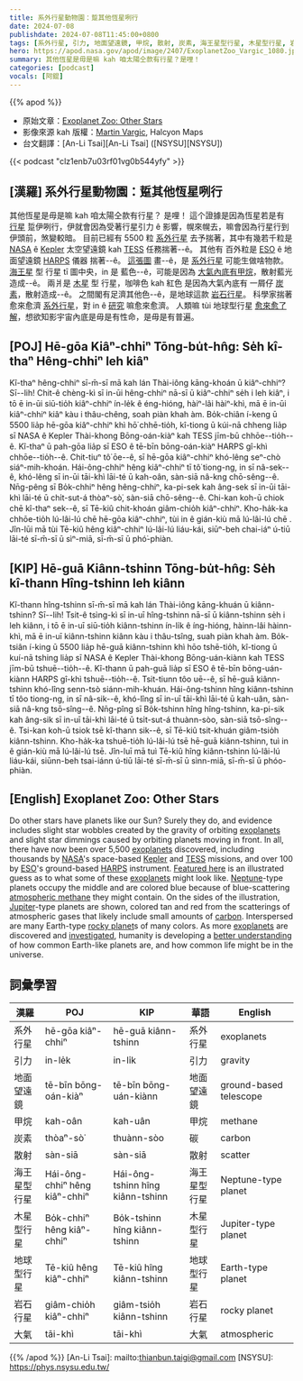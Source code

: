 ```yaml
---
title: 系外行星動物園：踅其他恆星咧行
date: 2024-07-08
publishdate: 2024-07-08T11:45:00+0800
tags: [系外行星, 引力, 地面望遠鏡, 甲烷, 散射, 炭素, 海王星型行星, 木星型行星, 岩石行星, 地球型行星, 大氣, Kepler 太空望遠鏡, TESS 任務]
hero: https://apod.nasa.gov/apod/image/2407/ExoplanetZoo_Vargic_1080.jpg
summary: 其他恆星是毋是嘛 kah 咱太陽仝款有行星？是哩！
categories: [podcast]
vocals: [阿錕]
---
```


{{% apod %}}

- 原始文章：[Exoplanet Zoo: Other Stars](https://apod.nasa.gov/apod/ap240708.html)
- 影像來源 kah 版權：[Martin Vargic](https://www.facebook.com/martin.vargic.9/), Halcyon Maps
- 台文翻譯：[An-Li Tsai][An-Li Tsai] ([NSYSU][NSYSU])

{{< podcast "clz1enb7u03rf01vg0b544yfy" >}}

## [漢羅] 系外行星動物園：踅其他恆星咧行
其他恆星是毋是嘛 kah 咱太陽仝款有行星？
是哩！
這个證據是因為恆星若是有 [行星][exoplanets 1] 踅伊咧行，伊就會因為受著行星引力 ê 影響，幌來幌去，嘛會因為行星行到伊頭前，煞變較暗。
目前已經有 5500 粒 [系外行星][exoplanets 2] 去予揣著，其中有幾若千粒是 [NASA][NASA] ê [Kepler][Kepler] 太空望遠鏡 kah [TESS][TESS] 任務揣著--ê。
其他有 百外粒是 [ESO][ESO] ê 地面望遠鏡 [HARPS][HARPS] 儀器 揣著--ê。
[這張圖][Featured here] 畫--ê，是 [系外行星][exoplanets 3] 可能生做啥物款。
[海王星][Neptune] 型 行星 tī 圖中央，in 是 藍色--ê，可能是因為 [大氣內底有甲烷][atmospheric methane]，散射藍光造成--ê。
兩爿是 [木星][Jupiter] 型 行星，咖啡色 kah 紅色 是因為大氣內底有 一屑仔 [炭素][carbon]，散射造成--ê。
之間閣有足濟其他色--ê，是地球這款 [岩石行星][rocky planet]。
科學家揣著 愈來愈濟 [系外行星][exoplanets 4]，對 in ê [研究][investigated] 嘛愈來愈濟。
人類嘛 tùi 地球型行星 [愈來愈了解][better understanding]，想欲知影宇宙內底是毋是有性命，是毋是有普遍。

## [POJ] Hē-gōa Kiâⁿ-chhiⁿ Tōng-bu̍t-hn̂g: Se̍h kî-thaⁿ Hêng-chhiⁿ leh kiâⁿ
Kî-thaⁿ hêng-chhiⁿ sī-m̄-sī mā kah lán Thài-iông kāng-khoán ū kiâⁿ-chhiⁿ?
Sī--lih!
Chit-ê chèng-kì sī in-ūi hêng-chhiⁿ nā-sī ū kiâⁿ-chhiⁿ se̍h i leh kiâⁿ, i tō ē in-ūi siū-tio̍h kiâⁿ-chhiⁿ ín-le̍k ê éng-hióng, hàiⁿ-lâi hàiⁿ-khì, mā ē in-ūi kiâⁿ-chhiⁿ kiâⁿ kàu i thâu-chêng, soah piàn khah àm.
Bo̍k-chiân í-keng ū 5500 lia̍p hē-gōa kiâⁿ-chhiⁿ khì hō͘ chhē-tio̍h, kî-tiong ū kúi-nā chheng lia̍p sī NASA ê Kepler Thài-khong Bōng-oán-kiàⁿ kah TESS jīm-bū chhōe--tio̍h--ê.
Kî-thaⁿ ū pah-gōa lia̍p sī ESO ê tē-bīn bōng-oán-kiàⁿ HARPS gî-khì chhōe--tio̍h--ê.
Chit-tiuⁿ tô͘ ōe--ê, sī hē-gōa kiâⁿ-chhiⁿ khó-lêng seⁿ-chò siáⁿ-mih-khoán.
Hái-ông-chhiⁿ hêng kiâⁿ-chhiⁿ tī tô͘ tiong-ng, in sī nâ-sek--ê, khó-lêng sī in-ūi tāi-khì lāi-té ū kah-oân, sàn-siā nâ-kng chō-sêng--ê.
Nn̄g-pêng sī Bo̍k-chhiⁿ hêng hêng-chhiⁿ, ka-pi-sek kah âng-sek sī in-ūi tāi-khì lāi-té ū chi̍t-sut-á thòaⁿ-sò͘, sàn-siā chō-sêng--ê.
Chi-kan koh-ū chiok chē kî-thaⁿ sek--ê, sī Tē-kiû chit-khoán giâm-chio̍h kiâⁿ-chhiⁿ.
Kho-ha̍k-ka chhōe-tio̍h lú-lâi-lú chē hē-gōa kiâⁿ-chhiⁿ, tùi in ê gián-kiù mā lú-lâi-lú chē .
Jîn-lūi mā tùi Tē-kiû hêng kiâⁿ-chhiⁿ lú-lâi-lú liáu-kái, siūⁿ-beh chai-iáⁿ ú-tiū lāi-té sī-m̄-sī ū sìⁿ-miā, sī-m̄-sī ū phó͘-phiàn.

## [KIP] Hē-guā Kiânn-tshinn Tōng-bu̍t-hn̂g: Se̍h kî-thann Hîng-tshinn leh kiânn
Kî-thann hîng-tshinn sī-m̄-sī mā kah lán Thài-iông kāng-khuán ū kiânn-tshinn?
Sī--lih!
Tsit-ê tsìng-kì sī in-uī hîng-tshinn nā-sī ū kiânn-tshinn se̍h i leh kiânn, i tō ē in-uī siū-tio̍h kiânn-tshinn ín-li̍k ê íng-hióng, hàinn-lâi hàinn-khì, mā ē in-uī kiânn-tshinn kiânn kàu i thâu-tsîng, suah piàn khah àm.
Bo̍k-tsiân í-king ū 5500 lia̍p hē-guā kiânn-tshinn khì hōo tshē-tio̍h, kî-tiong ū kuí-nā tshing lia̍p sī NASA ê Kepler Thài-khong Bōng-uán-kiànn kah TESS jīm-bū tshuē--tio̍h--ê.
Kî-thann ū pah-guā lia̍p sī ESO ê tē-bīn bōng-uán-kiànn HARPS gî-khì tshuē--tio̍h--ê.
Tsit-tiunn tôo uē--ê, sī hē-guā kiânn-tshinn khó-lîng senn-tsò siánn-mih-khuán.
Hái-ông-tshinn hîng kiânn-tshinn tī tôo tiong-ng, in sī nâ-sik--ê, khó-lîng sī in-uī tāi-khì lāi-té ū kah-uân, sàn-siā nâ-kng tsō-sîng--ê.
Nn̄g-pîng sī Bo̍k-tshinn hîng hîng-tshinn, ka-pi-sik kah âng-sik sī in-uī tāi-khì lāi-té ū tsi̍t-sut-á thuànn-sòo, sàn-siā tsō-sîng--ê.
Tsi-kan koh-ū tsiok tsē kî-thann sik--ê, sī Tē-kiû tsit-khuán giâm-tsio̍h kiânn-tshinn.
Kho-ha̍k-ka tshuē-tio̍h lú-lâi-lú tsē hē-guā kiânn-tshinn, tuì in ê gián-kiù mā lú-lâi-lú tsē.
Jîn-luī mā tuì Tē-kiû hîng kiânn-tshinn lú-lâi-lú liáu-kái, siūnn-beh tsai-iánn ú-tiū lāi-té sī-m̄-sī ū sìnn-miā, sī-m̄-sī ū phóo-phiàn.

## [English] Exoplanet Zoo: Other Stars
Do other stars have planets like our Sun?
Surely they do, and evidence includes slight star wobbles created by the gravity of orbiting [exoplanets][exoplanets 1] and slight star dimmings caused by orbiting planets moving in front.
In all, there have now been over 5,500 [exoplanets][exoplanets 2] discovered, including thousands by [NASA][NASA]'s space-based [Kepler][Kepler] and [TESS][TESS] missions, and over 100 by [ESO][ESO]'s ground-based [HARPS][HARPS] instrument.
[Featured here][Featured here] is an illustrated guess as to what some of these [exoplanets][exoplanets 3] might look like.
[Neptune][Neptune]\-type planets occupy the middle and are colored blue because of blue-scattering [atmospheric methane][atmospheric methane] they might contain.
On the sides of the illustration, [Jupiter][Jupiter]\-type planets are shown, colored tan and red from the scatterings of atmospheric gases that likely include small amounts of [carbon][carbon].
Interspersed are many Earth-type [rocky planet][rocky planet]s of many colors.
As more [exoplanets][exoplanets 4] are discovered and [investigated][investigated], humanity is developing a [better understanding][better understanding] of how common Earth-like planets are, and how common life might be in the universe.

## 詞彙學習

|漢羅|POJ|KIP|華語|English|
|-|-|-|-|-|
|系外行星|hē-gōa kiâⁿ-chhiⁿ|hē-guā kiânn-tshinn|系外行星|exoplanets|
|引力|in-le̍k|in-li̍k|引力|gravity|
|地面望遠鏡|tē-bīn bōng-oán-kiàⁿ|tē-bīn bōng-uán-kiànn|地面望遠鏡|ground-based telescope|
|甲烷|kah-oân|kah-uân|甲烷|methane|
|炭素|thòaⁿ-sò͘|thuànn-sòo|碳|carbon|
|散射|sàn-siā|sàn-siā|散射|scatter|
|海王星型行星|Hái-ông-chhiⁿ hêng kiâⁿ-chhiⁿ|Hái-ông-tshinn hîng kiânn-tshinn|海王星型行星|Neptune-type planet|
|木星型行星|Bo̍k-chhiⁿ hêng kiâⁿ-chhiⁿ|Bo̍k-tshinn hîng kiânn-tshinn|木星型行星|Jupiter-type planet|
|地球型行星|Tē-kiû hêng kiâⁿ-chhiⁿ|Tē-kiû hîng kiânn-tshinn|地球型行星|Earth-type planet|
|岩石行星|giâm-chio̍h kiâⁿ-chhiⁿ|giâm-tsio̍h kiânn-tshinn|岩石行星|rocky planet|
|大氣|tāi-khì|tāi-khì|大氣|atmospheric|

{{% /apod %}}
[An-Li Tsai]: mailto:thianbun.taigi@gmail.com
[NSYSU]: https://phys.nsysu.edu.tw/

[copyright]: https://apod.nasa.gov/apod/fap/lib/about_apod.html#srapply
[License3]: https://creativecommons.org/licenses/by/3.0/
[License2]:https://creativecommons.org/licenses/by-nc-nd/2.0/

[exoplanets 1]:https://science.nasa.gov/exoplanets/
[exoplanets 2]:https://apod.nasa.gov/apod/ap190710.html
[NASA]:https://www.nasa.gov/
[Kepler]:https://science.nasa.gov/mission/kepler/
[TESS]:https://science.nasa.gov/mission/tess/
[ESO]:https://www.eso.org/public/
[HARPS]:https://www.eso.org/public/teles-instr/lasilla/36/harps/
[Featured here]:https://www.halcyonmaps.com/#/the-exoplanet-zoo/
[exoplanets 3]:https://exoplanets.nasa.gov/what-is-an-exoplanet/overview/
[Neptune]:https://apod.nasa.gov/apod/ap230527.html
[atmospheric methane]:https://apod.nasa.gov/apod/ap190422.html
[Jupiter]:https://science.nasa.gov/jupiter/
[carbon]:https://periodic.lanl.gov/6.shtml
[rocky planet]:https://apod.nasa.gov/apod/ap230201.html
[exoplanets 4]:https://en.wikipedia.org/wiki/Lists_of_planets
[investigated]:https://www.nasa.gov/image-article/nasas-webb-reveals-steamy-atmosphere-of-distant-planet-detail/
[better understanding]:https://i.pinimg.com/736x/cc/1f/d2/cc1fd22b9cd2bf70dc1068310a0a3067.jpg
